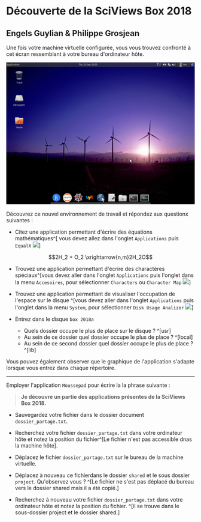 # Découverte de la SciViews Box 2018
## Engels Guylian & Philippe Grosjean

Une fois votre machine virtuelle configurée, vous vous trouvez confronté à cet écran ressemblant à votre bureau d'ordinateur hôte. 

![](../image/sdd1_01/desktop.png)

Découvrez ce nouvel environnement de travail et répondez aux questionx suivantes : 

- Citez une application permettant d'écrire des équations mathématiques^[ vous devez allez dans l'onglet `Applications` puis `EqualX` ![](../image/sdd1_01/equalx.gif)]

$$2H_2 + O_2 \xrightarrow{n,m}2H_2O$$


- Trouvez une application permettant d'écrire des charactères spéciaux^[vous devez aller dans l'onglet `Applications` puis l'onglet dans la menu `Accesoires`, pour sélectionner `Characters` ou `Character Map` ![](../image/sdd1_01/characters.gif)]


- Trouvez une application permettant de visualiser l'occupation de l'espace sur le disque ^[vous devez aller dans l'onglet `Applications` puis l'onglet dans la menu `System`, pour sélectionner `Disk Usage Analizer` ![](../image/sdd1_01/disk.gif)]


- Entrez dans le disque `box 2018a`
    + Quels dossier occupe le plus de place sur le disque ? ^[usr]
    + Au sein de ce dossier quel dossier occupe le plus de place ? ^[local]
    + Au sein de ce second dossier quel dossier occupe le plus de place ? ^[lib] 

Vous pouvez également observer que le graphique de l'application s'adapte lorsque vous entrez dans chaque répertoire.

______


Employer l'application `Moussepad` pour écrire la la phrase suivante :

> **Je découvre un partie des applications présentes de la SciViews Box 2018.**

- Sauvegardez votre fichier dans le dossier document `dossier_partage.txt`.

- Recherchez votre fichier `dossier_partage.txt` dans votre ordinateur hôte et notez la position du fichier^[Le fichier n'est pas accessible dnas la machine hôte].

- Déplacez le fichier `dossier_partage.txt` sur le bureau de la machine virtuelle.

- Déplacez à nouveau ce fichierdans le dossier `shared` et le sous dossier `project`. Qu'observez vous ? ^[Le fichier ne s'est pas déplacé du bureau vers le dossier shared mais il a été copié.] 

- Recherchez à nouveau votre fichier `dossier_partage.txt` dans votre ordinateur hôte et notez la position du fichier. ^[il se trouve dans le sous-dossier project et le dossier shared.]

